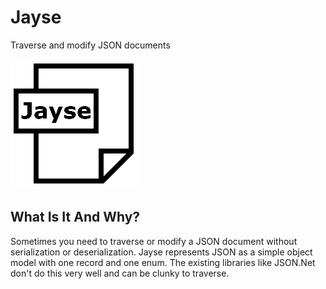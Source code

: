 # Jayse

Traverse and modify JSON documents

![diagram](https://github.com/MelbourneDeveloper/Jayse/blob/main/Images/IconSmall.png) 

## What Is It And Why?
Sometimes you need to traverse or modify a JSON document without serialization or deserialization. Jayse represents JSON as a simple object model with one record and one enum. The existing libraries like JSON.Net don't do this very well and can be clunky to traverse. 

